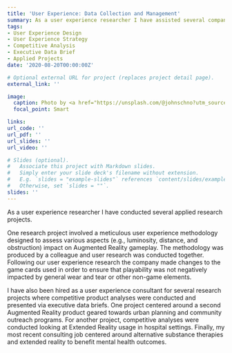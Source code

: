 ```yaml
---
title: 'User Experience: Data Collection and Management'
summary: As a user experience researcher I have assisted several companies as a consultant. One avenue of research involved generating competitive analyses of related products or services. A second avenue of research involved conducting research to assess the overall user experience of an Augmented Reality education application.   
tags:
- User Experience Design
- User Experience Strategy
- Competitive Analysis
- Executive Data Brief
- Applied Projects
date: '2020-08-20T00:00:00Z'

# Optional external URL for project (replaces project detail page).
external_link: ''

image: 
  caption: Photo by <a href="https://unsplash.com/@johnschno?utm_source=unsplash&utm_medium=referral&utm_content=creditCopyText">John Schnobrich</a> on <a href="https://unsplash.com/s/photos/user-experience-research?utm_source=unsplash&utm_medium=referral&utm_content=creditCopyText">Unsplash</a> 
  focal_point: Smart

links:
url_code: ''
url_pdf: ''
url_slides: ''
url_video: ''

# Slides (optional).
#   Associate this project with Markdown slides.
#   Simply enter your slide deck's filename without extension.
#   E.g. `slides = "example-slides"` references `content/slides/example-slides.md`.
#   Otherwise, set `slides = ""`.
slides: ''
---
```


As a user experience researcher I have conducted several applied research projects. 

One research project involved a meticulous user experience methodology designed to assess various aspects (e.g., luminosity, distance, and obstruction) impact on Augmented Reality gameplay. The methodology was produced by a colleague and user research was conducted together. Following our user experience research the company made changes to the game cards used in order to ensure that playability was not negatively impacted by general wear and tear or other non-game elements.

I have also been hired as a user experience consultant for several research projects where competitive product analyses were conducted and presented via executive data briefs. One project centered around a second Augmented Reality product geared towards urban planning and community outreach programs. For another project, competitive analyses were conducted looking at Extended Reality usage in hospital settings. Finally, my most recent consulting job centered around alternative substance therapies and extended reality to benefit mental health outcomes. 